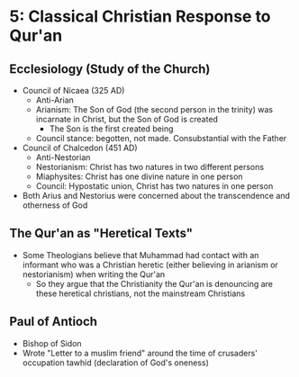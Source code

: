 # 5: Classical Christian Response to Qur'an
## Ecclesiology (Study of the Church)
- Council of Nicaea (325 AD)
	- Anti-Arian
	- Arianism: The Son of God (the second person in the trinity) was incarnate in Christ, but the Son of God is created 
		- The Son is the first created being
	- Council stance: begotten, not made. Consubstantial with the Father
- Council of Chalcedon (451 AD)
	- Anti-Nestorian
	- Nestorianism: Christ has two natures in two different persons
	- Miaphysites: Christ has one divine nature in one person
	- Council: Hypostatic union, Christ has two natures in one person
- Both Arius and Nestorius were concerned about the transcendence and otherness of God

## The Qur'an as "Heretical Texts"
- Some Theologians believe that Muhammad had contact with an informant who was a Christian heretic (either believing in arianism or nestorianism) when writing the Qur'an
	- So they argue that the Christianity the Qur'an is denouncing are these heretical christians, not the mainstream Christians

## Paul of Antioch
* Bishop of Sidon
* Wrote "Letter to a muslim friend" around the time of crusaders' occupation 
tawhid (declaration of God's oneness)